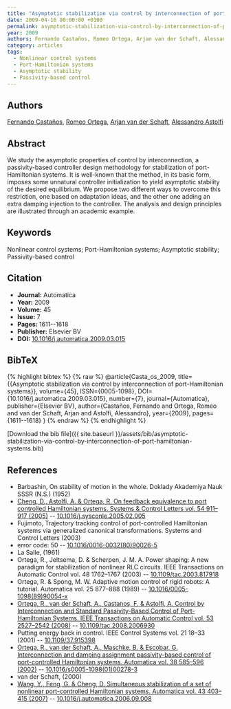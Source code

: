 ```yaml
---
title: "Asymptotic stabilization via control by interconnection of port-Hamiltonian systems"
date: 2009-04-16 00:00:00 +0100
permalink: asymptotic-stabilization-via-control-by-interconnection-of-port-hamiltonian-systems
year: 2009
authors: Fernando Castaños, Romeo Ortega, Arjan van der Schaft, Alessandro Astolfi
category: articles
tags:
  - Nonlinear control systems
  - Port-Hamiltonian systems
  - Asymptotic stability
  - Passivity-based control
---
```

 
## Authors
[Fernando Castaños](authors/fernando-castanos), [Romeo Ortega](authors/romeo-ortega), [Arjan van der Schaft](authors/arjan-van-der-schaft), [Alessandro Astolfi](authors/alessandro-astolfi)
 
## Abstract
We study the asymptotic properties of control by interconnection, a passivity-based controller design methodology for stabilization of port-Hamiltonian systems. It is well-known that the method, in its basic form, imposes some unnatural controller initialization to yield asymptotic stability of the desired equilibrium. We propose two different ways to overcome this restriction, one based on adaptation ideas, and the other one adding an extra damping injection to the controller. The analysis and design principles are illustrated through an academic example.
 
## Keywords
Nonlinear control systems; Port-Hamiltonian systems; Asymptotic stability; Passivity-based control
 
## Citation
- **Journal:** Automatica
- **Year:** 2009
- **Volume:** 45
- **Issue:** 7
- **Pages:** 1611--1618
- **Publisher:** Elsevier BV
- **DOI:** [10.1016/j.automatica.2009.03.015](https://doi.org/10.1016/j.automatica.2009.03.015)
 
## BibTeX
{% highlight bibtex %}
{% raw %}
@article{Casta_os_2009,
  title={{Asymptotic stabilization via control by interconnection of port-Hamiltonian systems}},
  volume={45},
  ISSN={0005-1098},
  DOI={10.1016/j.automatica.2009.03.015},
  number={7},
  journal={Automatica},
  publisher={Elsevier BV},
  author={Castaños, Fernando and Ortega, Romeo and van der Schaft, Arjan and Astolfi, Alessandro},
  year={2009},
  pages={1611--1618}
}
{% endraw %}
{% endhighlight %}
 
[Download the bib file]({{ site.baseurl }}/assets/bib/asymptotic-stabilization-via-control-by-interconnection-of-port-hamiltonian-systems.bib)
 
## References
- Barbashin, On stability of motion in the whole. Doklady Akademiya Nauk SSSR (N.S.) (1952)
- [Cheng, D., Astolfi, A. & Ortega, R. On feedback equivalence to port controlled Hamiltonian systems. Systems &amp; Control Letters vol. 54 911–917 (2005)](on-feedback-equivalence-to-port-controlled-hamiltonian-systems) -- [10.1016/j.sysconle.2005.02.005](https://doi.org/10.1016/j.sysconle.2005.02.005)
- Fujimoto, Trajectory tracking control of port-controlled Hamiltonian systems via generalized canonical transformations. Systems and Control Letters (2003)
- error code: 50 -- [10.1016/0016-0032(80)90026-5](https://doi.org/10.1016/0016-0032(80)90026-5)
- La Salle, (1961)
- Ortega, R., Jeltsema, D. & Scherpen, J. M. A. Power shaping: A new paradigm for stabilization of nonlinear RLC circuits. IEEE Transactions on Automatic Control vol. 48 1762–1767 (2003) -- [10.1109/tac.2003.817918](https://doi.org/10.1109/tac.2003.817918)
- Ortega, R. & Spong, M. W. Adaptive motion control of rigid robots: A tutorial. Automatica vol. 25 877–888 (1989) -- [10.1016/0005-1098(89)90054-x](https://doi.org/10.1016/0005-1098(89)90054-x)
- [Ortega, R., van der Schaft, A., Castanos, F. & Astolfi, A. Control by Interconnection and Standard Passivity-Based Control of Port-Hamiltonian Systems. IEEE Transactions on Automatic Control vol. 53 2527–2542 (2008)](control-by-interconnection-and-standard-passivity-based-control-of-port-hamiltonian-systems) -- [10.1109/tac.2008.2006930](https://doi.org/10.1109/tac.2008.2006930)
- Putting energy back in control. IEEE Control Systems vol. 21 18–33 (2001) -- [10.1109/37.915398](https://doi.org/10.1109/37.915398)
- [Ortega, R., van der Schaft, A., Maschke, B. & Escobar, G. Interconnection and damping assignment passivity-based control of port-controlled Hamiltonian systems. Automatica vol. 38 585–596 (2002)](interconnection-and-damping-assignment-passivity-based-control-of-port-controlled-hamiltonian-systems) -- [10.1016/s0005-1098(01)00278-3](https://doi.org/10.1016/s0005-1098(01)00278-3)
- van der Schaft, (2000)
- [Wang, Y., Feng, G. & Cheng, D. Simultaneous stabilization of a set of nonlinear port-controlled Hamiltonian systems. Automatica vol. 43 403–415 (2007)](simultaneous-stabilization-of-a-set-of-nonlinear-port-controlled-hamiltonian-systems) -- [10.1016/j.automatica.2006.09.008](https://doi.org/10.1016/j.automatica.2006.09.008)

